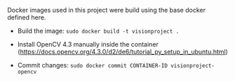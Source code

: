 Docker images used in this project were build using the base docker defined here. 

- Build the image: `sudo docker build -t visionproject .`

- Install OpenCV 4.3 manually inside the container (https://docs.opencv.org/4.3.0/d2/de6/tutorial_py_setup_in_ubuntu.html)

- Commit changes: `sudo docker commit CONTAINER-ID visionproject-opencv`